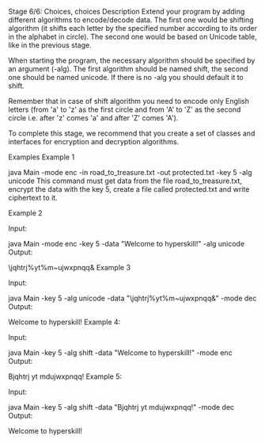 Stage 6/6: Choices, choices
Description
Extend your program by adding different algorithms to encode/decode data. The first one would be shifting algorithm (it shifts each letter by the specified number according to its order in the alphabet in circle). The second one would be based on Unicode table, like in the previous stage.

When starting the program, the necessary algorithm should be specified by an argument (-alg). The first algorithm should be named shift, the second one should be named unicode. If there is no -alg you should default it to shift.

Remember that in case of shift algorithm you need to encode only English letters (from 'a' to 'z' as the first circle and from 'A' to 'Z' as the second circle i.e. after 'z' comes 'a' and after 'Z' comes 'A').

To complete this stage, we recommend that you create a set of classes and interfaces for encryption and decryption algorithms.

Examples
Example 1

java Main -mode enc -in road_to_treasure.txt -out protected.txt -key 5 -alg unicode
This command must get data from the file road_to_treasure.txt, encrypt the data with the key 5, create a file called protected.txt and write ciphertext to it.

Example 2

Input:

java Main -mode enc -key 5 -data "Welcome to hyperskill!" -alg unicode
Output:

\jqhtrj%yt%m~ujwxpnqq&
Example 3

Input:

java Main -key 5 -alg unicode -data "\jqhtrj%yt%m~ujwxpnqq&" -mode dec
Output:

Welcome to hyperskill!
Example 4:

Input:

java Main -key 5 -alg shift -data "Welcome to hyperskill!" -mode enc
Output:

Bjqhtrj yt mdujwxpnqq!
Example 5:

Input:

java Main -key 5 -alg shift -data "Bjqhtrj yt mdujwxpnqq!" -mode dec
Output:

Welcome to hyperskill!
